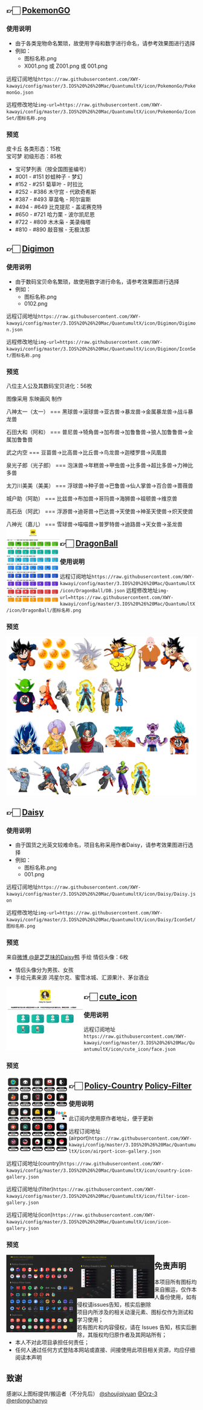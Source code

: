 ## 👉🏻 [PokemonGO](https://github.com/XWY-kawayi/config/tree/master/3.IOS%20%26%20Mac/QuantumultX/icon/PokemonGO/IconSet)
### 使用说明
+ 由于各类宠物命名繁琐，故使用字母和数字进行命名，请参考效果图进行选择
+ 例如：
    * 图标名称.png
    * X001.png 或 Z001.png 或 001.png
    
远程订阅地址`https://raw.githubusercontent.com/XWY-kawayi/config/master/3.IOS%20%26%20Mac/QuantumultX/icon/PokemonGo/PokemonGo.json`

远程修改地址`img-url=https://raw.githubusercontent.com/XWY-kawayi/config/master/3.IOS%20%26%20Mac/QuantumultX/icon/PokemonGo/IconSet/图标名称.png`
### 预览
皮卡丘 各类形态：15枚  
宝可梦 初级形态：85枚  

+ 宝可梦列表（按全国图鉴编号）
+ #001 - #151 妙蛙种子 - 梦幻
+ #152 - #251 菊草叶 - 时拉比
+ #252 - #386 木守宫 - 代欧奇希斯
+ #387 - #493 草苗龟 - 阿尔宙斯
+ #494 - #649 比克提尼 - 盖诺赛克特
+ #650 - #721 哈力栗 - 波尔凯尼恩
+ #722 - #809 木木枭 - 美录梅塔
+ #810 - #890 敲音猴 - 无极汰那
<img src="https://raw.githubusercontent.com/XWY-kawayi/config/master/3.IOS%20%26%20Mac/QuantumultX/icon/PokemonGo/Preview.jpg" alt="" style="zoom:20%;" align='left'/>

## 👉🏻 [Digimon](https://github.com/XWY-kawayi/config/tree/master/3.IOS%20%26%20Mac/QuantumultX/icon/Digimon/IconSet)
### 使用说明
+ 由于数码宝贝命名繁琐，故使用数字进行命名，请参考效果图进行选择
+ 例如：
    * 图标名称.png
    * 0102.png
    
远程订阅地址`https://raw.githubusercontent.com/XWY-kawayi/config/master/3.IOS%20%26%20Mac/QuantumultX/icon/Digimon/Digimon.json`
    
远程修改地址`img-url=https://raw.githubusercontent.com/XWY-kawayi/config/master/3.IOS%20%26%20Mac/QuantumultX/icon/Digimon/IconSet/图标名称.png`
### 预览
八位主人公及其数码宝贝进化：56枚

图像采用 东映画风 制作

八神太一（太一）     ===    黑球兽→滚球兽→亚古兽→暴龙兽→金属暴龙兽→战斗暴龙兽

石田大和（阿和）     ===    普尼兽→犄角兽→加布兽→加鲁鲁兽→狼人加鲁鲁兽→金属加鲁鲁兽

武之内空            ===    豆苗兽→比高兽→比丘兽→鸟龙兽→迦楼罗兽→凤凰兽

泉光子郎（光子郎）   ===    泡沫兽→年糕兽→甲虫兽→比多兽→超比多兽→力神比多兽

太刀川美美（美美）   ===    浮球兽→种子兽→巴鲁兽→仙人掌兽→百合兽→蔷薇兽

城户助（阿助）       ===    比兹兽→布加兽→哥玛兽→海狮兽→祖顿兽→维京兽

高石岳（阿武）       ===    浮游兽→迪哥兽→巴达兽→天使兽→神圣天使兽→炽天使兽

八神光（嘉儿）       ===    雪球兽→喵喵兽→普罗特兽→迪路兽→天女兽→圣龙兽
<img src="https://raw.githubusercontent.com/XWY-kawayi/config/master/3.IOS%20%26%20Mac/QuantumultX/icon/Digimon/Preview.png" alt="" style="zoom:20%;" align='left'/>

## 👉🏻 [DragonBall](https://github.com/XWY-kawayi/config/tree/master/3.IOS%20%26%20Mac/QuantumultX/icon/DragonBall)
### 使用说明
远程订阅地址`https://raw.githubusercontent.com/XWY-kawayi/config/master/3.IOS%20%26%20Mac/QuantumultX/icon/DragonBall/DB.json`
远程修改地址`img-url=https://raw.githubusercontent.com/XWY-kawayi/config/master/3.IOS%20%26%20Mac/QuantumultX/icon/DragonBall/图标名称.png`
### 预览
![DragonBall](https://raw.githubusercontent.com/XWY-kawayi/config/master/3.IOS%20%26%20Mac/QuantumultX/icon/DragonBall/Preview.png)

## 👉🏻 [Daisy](https://github.com/XWY-kawayi/config/tree/master/3.IOS%20%26%20Mac/QuantumultX/icon/Daisy/IconSet)
### 使用说明
+ 由于国货之光英文较难命名，项目名称采用作者Daisy，请参考效果图进行选择
+ 例如：
    * 图标名称.png
    * 001.png
    
远程订阅地址`https://raw.githubusercontent.com/XWY-kawayi/config/master/3.IOS%20%26%20Mac/QuantumultX/icon/Daisy/Daisy.json`

远程修改地址`img-url=https://raw.githubusercontent.com/XWY-kawayi/config/master/3.IOS%20%26%20Mac/QuantumultX/icon/Daisy/IconSet/图标名称.png`
### 预览
来自[微博 @是芝芝味的Daisy鸭](https://weibo.com/u/6540920195 "微博 @是芝芝味的Daisy鸭") 手绘 情侣头像：6枚
+ 情侣头像分为男孩、女孩
+ 手绘元素来源 鸿星尔克、蜜雪冰城、汇源果汁、茅台酒业
<img src="https://raw.githubusercontent.com/XWY-kawayi/config/master/3.IOS%20%26%20Mac/QuantumultX/icon/Daisy/Preview.jpg" alt="" style="zoom:20%;" align='left'/>

## 👉🏻 [cute_icon](https://github.com/XWY-kawayi/config/tree/master/3.IOS%20%26%20Mac/QuantumultX/icon/cute_icon)
### 使用说明
 远程订阅地址`https://raw.githubusercontent.com/XWY-kawayi/config/master/3.IOS%20%26%20Mac/QuantumultX/icon/cute_icon/face.json`
### 预览
<img src="https://raw.githubusercontent.com/XWY-kawayi/config/master/3.IOS%20%26%20Mac/QuantumultX/icon/Description/%E7%A4%BA%E4%BE%8B.png" alt="" style="zoom:20%;" align='left'/>

## 👉🏻 [Policy-Country](https://github.com/XWY-kawayi/config/tree/master/3.IOS%20%26%20Mac/QuantumultX/icon/Policy-Country)  [Policy-Filter](https://github.com/XWY-kawayi/config/tree/master/3.IOS%20%26%20Mac/QuantumultX/icon/Policy-Filter)
### 使用说明
+ 此订阅内使用原作者地址，便于更新

远程订阅地址(airport)`https://raw.githubusercontent.com/XWY-kawayi/config/master/3.IOS%20%26%20Mac/QuantumultX/icon/airport-icon-gallery.json`

远程订阅地址(country)`https://raw.githubusercontent.com/XWY-kawayi/config/master/3.IOS%20%26%20Mac/QuantumultX/icon/country-icon-gallery.json`

远程订阅地址(filter)`https://raw.githubusercontent.com/XWY-kawayi/config/master/3.IOS%20%26%20Mac/QuantumultX/icon/filter-icon-gallery.json`

远程订阅地址(icon)`https://raw.githubusercontent.com/XWY-kawayi/config/master/3.IOS%20%26%20Mac/QuantumultX/icon/icon-gallery.json`

### 预览
<img src="https://raw.githubusercontent.com/XWY-kawayi/config/master/3.IOS%20%26%20Mac/QuantumultX/icon/Description/%E5%B1%95%E7%A4%BA.jpg" alt="" style="zoom:20%;" align='left'/>
<img src="https://raw.githubusercontent.com/XWY-kawayi/config/master/3.IOS%20%26%20Mac/QuantumultX/icon/Description/%E5%B1%95%E7%A4%BA02.jpg" alt="" style="zoom:20%;" align='left'/>

## 免责声明
+ 本项目所有图标均来自搬运，仅作本人备份使用，如有侵权请issues告知，核实后删除
+ 项目内所涉及的相关动漫元素、图标仅作为测试和学习使用；
+ 若有图片和内容侵权，请在 Issues 告知，核实后删除，其版权均归原作者及其网站所有；
+ 本人不对此项目承担任何责任；
+ 任何人通过任何方式登陆本网站或直接、间接使用此项目相关资源，均应仔细阅读本声明

## 致谢
感谢以上图标提供/搬运者（不分先后）
[@shoujiqiyuan](https://github.com/shoujiqiyuan)
[@Orz-3](https://github.com/Orz-3)
[@erdongchanyo](https://github.com/erdongchanyo)
